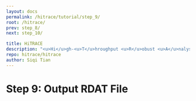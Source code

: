 ```yaml
---
layout: docs
permalink: /hitrace/tutorial/step_9/
root: /hitrace/
prev: step_8/
next: step_10/

title: HiTRACE
description: "<u>Hi</u>gh-<u>T</u>hroughput <u>R</u>obust <u>A</u>nalysis for <u>C</u>apillary <u>E</u>lectrophoresis"
repo: hitrace/hitrace
author: Siqi Tian
---
```


# Step 9: Output RDAT File

<br/>
